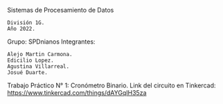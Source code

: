 Sistemas de Procesamiento de Datos

    División 1G.
    Año 2022.

Grupo: SPDnianos
Integrantes:

    Alejo Martin Carmona.
    Edicilio Lopez.
    Agustina Villarreal.
    Josué Duarte.

Trabajo Práctico N° 1: Cronómetro Binario.
Link del circuito en Tinkercad: https://www.tinkercad.com/things/dAYGqIH35za
